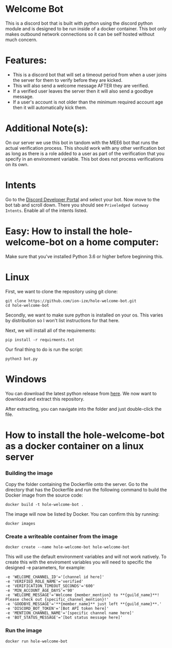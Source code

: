 # Welcome Bot
This is a discord bot that is built with python using the discord python module and is designed to be run inside of a docker container. This bot only makes outbound network connections so it can be self hosted without much concern.

# Features:

- This is a discord bot that will set a timeout period from when a user joins the server for them to verify before they are kicked.
- This will also send a welcome message AFTER they are verified.
- If a verified user leaves the server then it will also send a goodbye message.
- If a user's account is not older than the minimum required account age then it will automatically kick them.

# Additional Note(s): 

On our server we use this bot in tandom with the MEE6 bot that runs the actual verification process. This should work with any other verification bot as long as there is a role added to a user as part of the verification that you specify in an environment variable. This bot does not process verifications on its own.

# Intents
Go to the [Discord Developer Portal](https://discord.com/developers/applications) and select your bot. Now move to the bot tab and scroll down. There you should see ```Priveledged Gateway Intents```. Enable all of the intents listed.

# Easy: How to install the hole-welcome-bot on a home computer:
Make sure that you've installed Python 3.6 or higher before beginning this.

# Linux
First, we want to clone the repository using git clone:

```
git clone https://github.com/ion-ize/hole-welcome-bot.git
cd hole-welcome-bot
```

Secondly, we want to make sure python is installed on your os. This varies by distribution so I won't list instructions for that here.

Next, we will install all of the requirements:

```pip install -r requirments.txt```

Our final thing to do is run the script:

```python3 bot.py```

# Windows
You can download the latest python release from [here](https://www.python.org/downloads/windows/). We now want to download and extract this repository. 

After extracting, you can navigate into the folder and just double-click the file.

# How to install the hole-welcome-bot as a docker container on a linux server
### Building the image
Copy the folder containing the Dockerfile onto the server. Go to the directory that has the Dockerfile and run the following command to build the Docker image from the source code:

```docker build -t hole-welcome-bot .```

The image will now be listed by Docker. You can confirm this by running:

```docker images```

### Create a writeable container from the image

```docker create --name hole-welcome-bot hole-welcome-bot```

This will use the default environment variables and will not work natively. To create this with the enviroment variables you will need to specific the designed -e parameters, for example:
```
-e 'WELCOME_CHANNEL_ID'='[channel id here]'
-e 'VERIFIED_ROLE_NAME'='verified'
-e 'VERIFICATION_TIMEOUT_SECONDS'='600'
-e 'MIN_ACCOUNT_AGE_DAYS'='90'
-e 'WELCOME_MESSAGE'='Welcome {member_mention} to **{guild_name}**! Please check out {specific_channel_mention}!'
-e 'GOODBYE_MESSAGE'='**{member_name}** just left **{guild_name}**.'
-e 'DISCORD_BOT_TOKEN'='[Bot API token here]'
-e 'MENTION_CHANNEL_NAME'='[specific channel name here]'
-e 'BOT_STATUS_MESSAGE'='[bot status message here]'
```
### Run the image
```docker run hole-welcome-bot```

